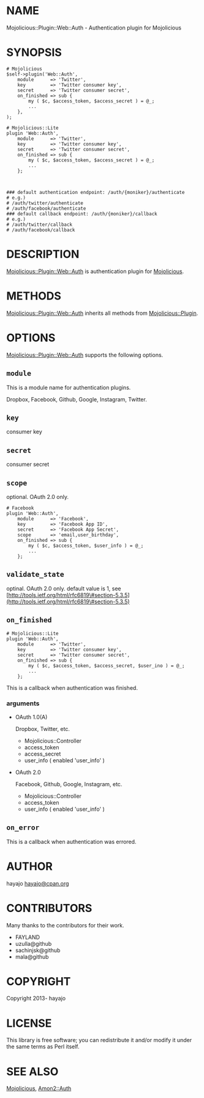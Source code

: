 # NAME

Mojolicious::Plugin::Web::Auth - Authentication plugin for Mojolicious

# SYNOPSIS

    # Mojolicious
    $self->plugin('Web::Auth',
        module      => 'Twitter',
        key         => 'Twitter consumer key',
        secret      => 'Twitter consumer secret',
        on_finished => sub {
            my ( $c, $access_token, $access_secret ) = @_;
            ...
        },
    );

    # Mojolicious::Lite
    plugin 'Web::Auth',
        module      => 'Twitter',
        key         => 'Twitter consumer key',
        secret      => 'Twitter consumer secret',
        on_finished => sub {
            my ( $c, $access_token, $access_secret ) = @_;
            ...
        };



    ### default authentication endpoint: /auth/{moniker}/authenticate
    # e.g.)
    # /auth/twitter/authenticate
    # /auth/facebook/authenticate
    ### default callback endpoint: /auth/{moniker}/callback
    # e.g.)
    # /auth/twitter/callback
    # /auth/facebook/callback

# DESCRIPTION

[Mojolicious::Plugin::Web::Auth](http://search.cpan.org/perldoc?Mojolicious::Plugin::Web::Auth) is authentication plugin for [Mojolicious](http://search.cpan.org/perldoc?Mojolicious).

# METHODS

[Mojolicious::Plugin::Web::Auth](http://search.cpan.org/perldoc?Mojolicious::Plugin::Web::Auth) inherits all methods from [Mojolicious::Plugin](http://search.cpan.org/perldoc?Mojolicious::Plugin).

# OPTIONS

[Mojolicious::Plugin::Web::Auth](http://search.cpan.org/perldoc?Mojolicious::Plugin::Web::Auth) supports the following options.

## `module`

This is a module name for authentication plugins.

Dropbox, Facebook, Github, Google, Instagram, Twitter.

## `key`

consumer key

## `secret`

consumer secret

## `scope`

optional. OAuth 2.0 only.

    # Facebook
    plugin 'Web::Auth',
        module      => 'Facebook',
        key         => 'Facebook App ID',
        secret      => 'Facebook App Secret',
        scope       => 'email,user_birthday',
        on_finished => sub {
            my ( $c, $access_token, $user_info ) = @_;
            ...
        };

## `validate_state`

optinal. OAuth 2.0 only. default value is 1, see [http://tools.ietf.org/html/rfc6819\#section-5.3.5](http://tools.ietf.org/html/rfc6819\#section-5.3.5)



## `on_finished`

    # Mojolicious::Lite
    plugin 'Web::Auth',
        module      => 'Twitter',
        key         => 'Twitter consumer key',
        secret      => 'Twitter consumer secret',
        on_finished => sub {
            my ( $c, $access_token, $access_secret, $user_ino ) = @_;
            ...
        };

This is a callback when authentication was finished.

### arguments

- OAuth 1.0(A)

    Dropbox, Twitter, etc.

    - Mojolicious::Controller
    - access\_token
    - access\_secret
    - user\_info ( enabled 'user\_info' )

- OAuth 2.0

    Facebook, Github, Google, Instagram, etc.

    - Mojolicious::Controller
    - access\_token
    - user\_info ( enabled 'user\_info' )

## `on_error`

This is a callback when authentication was errored.

# AUTHOR

hayajo <hayajo@cpan.org>

# CONTRIBUTORS

Many thanks to the contributors for their work.

- FAYLAND
- uzulla@github
- sachinjsk@github
- mala@github

# COPYRIGHT

Copyright 2013- hayajo

# LICENSE

This library is free software; you can redistribute it and/or modify
it under the same terms as Perl itself.

# SEE ALSO

[Mojolicious](http://search.cpan.org/perldoc?Mojolicious), [Amon2::Auth](http://search.cpan.org/perldoc?Amon2::Auth)
